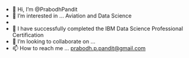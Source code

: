 - 👋 Hi, I’m @PrabodhPandit
- 👀 I’m interested in ... Aviation and Data Science
-
- 🌱 I have successfully completed the IBM Data Science Professional Certification
- 💞️ I’m looking to collaborate on ...
- 📫 How to reach me ... prabodh.p.pandit@gmail.com

<!---
PrabodhPandit/PrabodhPandit is a ✨ special ✨ repository because its `README.md` (this file) appears on your GitHub profile.
You can click the Preview link to take a look at your changes.
--->
